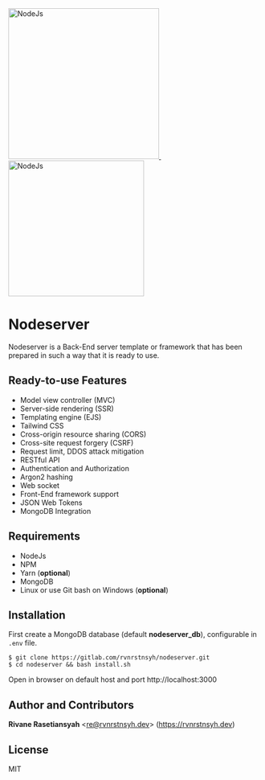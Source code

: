 <div class="logoContainer">
  <a href="https://nodejs.org/en" rel="noopener noreferrer nofollow" target="_blank">
    <img width="300" alt="NodeJs" src="https://pluspng.com/img-png/nodejs-png-nodejs-icon-png-50-px-1600.png" />
  </a>
  &nbsp;&nbsp;&nbsp;
  <a href="https://www.ibm.com/cloud/learn/rest-apis" rel="noopener noreferrer nofollow" target="_blank">
    <img width="270" alt="NodeJs" src="https://i1.wp.com/saixiii.com/wp-content/uploads/2017/04/api-icon.png?fit=700%2C350&ssl=1" />
  </a>
</div>


# Nodeserver
Nodeserver is a Back-End server template or framework that has been prepared in such a way that it is ready to use.

## Ready-to-use Features
- Model view controller (MVC)
- Server-side rendering (SSR)
- Templating engine (EJS)
- Tailwind CSS
- Cross-origin resource sharing (CORS)
- Cross-site request forgery (CSRF)
- Request limit, DDOS attack mitigation
- RESTful API
- Authentication and Authorization
- Argon2 hashing
- Web socket
- Front-End framework support
- JSON Web Tokens
- MongoDB Integration

## Requirements
- NodeJs
- NPM
- Yarn (**optional**)
- MongoDB
- Linux or use Git bash on Windows (**optional**)

## Installation
First create a MongoDB database (default **nodeserver_db**), configurable in `.env` file.
```shell
$ git clone https://gitlab.com/rvnrstnsyh/nodeserver.git
$ cd nodeserver && bash install.sh
```
Open in browser on default host and port http://localhost:3000

## Author and Contributors
<p>
  <b>Rivane Rasetiansyah</b>
  &lt;<a href="mailto:re@rvnrstnsyh.dev?subject=[Feedback] Customize Your Subject&body=Message body, please attach Your public PGP key if You want Me to reply encrypted.">re@rvnrstnsyh.dev</a>&gt; 
  (<a href="https://rvnrstnsyh.dev" rel="noopener noreferrer nofollow" target="_blank">https://rvnrstnsyh.dev</a>)
</p>

## License
MIT
